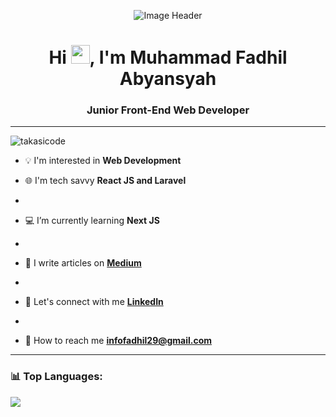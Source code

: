 <p align="center"><img src="https://user-images.githubusercontent.com/59575502/127335491-fdba1874-e943-4d3c-ab8c-678ffe22f8b8.png" alt="Image Header" ></p>

<h1 align="center">Hi <img src="https://raw.githubusercontent.com/MartinHeinz/MartinHeinz/master/wave.gif" width=30px>, I'm Muhammad Fadhil Abyansyah</h1>
<h3 align="center">Junior Front-End Web Developer</h3>

<hr/>

<p align="left">
 <img src="https://komarev.com/ghpvc/?username=takasicode&label=Views%20Profile&color=0e75b6&style=flat" alt="takasicode"/>
</p>

- 💡 I'm interested in **Web Development**

- 🌐 I'm tech savvy **React JS and Laravel**
- 
- 💻 I’m currently learning **Next JS**
- 
- 📝 I write articles on **[Medium](https://medium.com/@fadhilabyansyah)**
- 
- 🔗 Let's connect with me **[LinkedIn](https://www.linkedin.com/in/muhammad-fadhil-abyansyah/)**
- 
- 📩 How to reach me **infofadhil29@gmail.com**

<hr/>

### 📊 Top Languages:
<p>
  <tr>
   <td><img src="https://github-readme-stats.vercel.app/api/top-langs/?username=takasicode&&layout=pie&langs_count=8&theme=radical&hide_border=true"></td>
  </tr>
</p>
